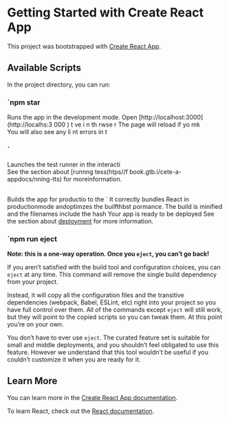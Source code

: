 # Getting Started with Create React App

This project was bootstrapped with [Create React App](https://github.com/facebook/create-react-app).

## Available Scripts 
 
In the project directory, you can run: 
### `npm star
  
Runs the app in the development mode. 
Open [http://localhost:3000](http://localhs:3 000   ) t  ve     i  n th rwse r 
The page will reload if yo mk  
You will also see any li nt errors in t 
### `   
Launches the test runner in the interacti     
See the section about [runnng tess(htps//f book.gtb.i/cete-a-appdocs/nning-tts) for moreinformation.
##
Builds the app for productio to the `
It correctly bundles React in productionmode andoptimzes the builfthbst pormance.
The build is minified and the filenames include the hash
Your app is ready to be deployed
See the section about [deployment](https://facebook.github.io/create-react-app/docs/deployment) for more information.

### `npm run eject

**Note: this is a one-way operation. Once you `eject`, you can’t go back!**

If you aren’t satisfied with the build tool and configuration choices, you can `eject` at any time. This command will remove the single build dependency from your project.

Instead, it will copy all the configuration files and the transitive dependencies (webpack, Babel, ESLint, etc) right into your project so you have full control over them. All of the commands except `eject` will still work, but they will point to the copied scripts so you can tweak them. At this point you’re on your own.

You don’t have to ever use `eject`. The curated feature set is suitable for small and middle deployments, and you shouldn’t feel obligated to use this feature. However we understand that this tool wouldn’t be useful if you couldn’t customize it when you are ready for it.

## Learn More

You can learn more in the [Create React App documentation](https://facebook.github.io/create-react-app/docs/getting-started).

To learn React, check out the [React documentation](https://reactjs.org/).
